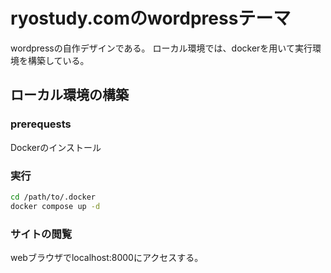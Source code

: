 # ryostudy.comのwordpressテーマ
wordpressの自作デザインである。
ローカル環境では、dockerを用いて実行環境を構築している。

## ローカル環境の構築
### prerequests
Dockerのインストール

### 実行
```bash
cd /path/to/.docker
docker compose up -d
```
### サイトの閲覧
webブラウザでlocalhost:8000にアクセスする。
